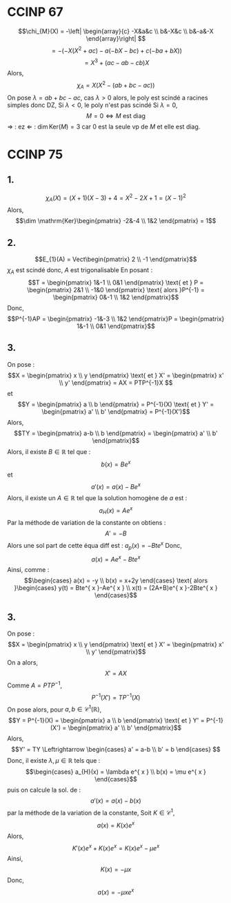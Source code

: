 # CCINP 67
$$\chi_{M}(X) = -\left| \begin{array}{c}
-X&a&c \\
b&-X&c \\
b&-a&-X
\end{array}\right| $$
$$= -(-X(X^{2}+ac)-a(-bX-bc)+c(-ba+bX))$$
$$= X^{3}+(ac-ab-cb)X$$
Alors,
$$\chi_{A} = X(X^{2}-(ab+bc-ac))$$
On pose $\lambda = ab+bc-ac$, 
cas $\lambda > 0$ alors, le poly est scindé a racines simples donc DZ, 
Si $\lambda <0$, le poly n'est pas scindé 
Si $\lambda = 0$, 
$$M = 0 \Leftrightarrow M \text{ est diag}$$
$\Rightarrow$ : ez
$\Leftarrow$ : 
$\dim \mathrm{Ker}(M) = 3$ car $0$ est la seule vp de $M$ et elle est diag.

# CCINP 75
## 1.
$$\chi_{A}(X) = (X+1)(X-3)+4 = X^{2}-2X+1 = (X-1)^{2}$$
Alors, 
$$\dim \mathrm{Ker}\begin{pmatrix}
-2&-4 \\
1&2
\end{pmatrix} = 1$$

## 2.
$$E_{1}(A) = Vect\begin{pmatrix}
2 \\
-1
\end{pmatrix}$$
$\chi_{A}$ est scindé donc, $A$ est trigonalisable
En posant : 
$$T = \begin{pmatrix}
1&-1 \\
0&1
\end{pmatrix} \text{ et } P = \begin{pmatrix}
2&1 \\
-1&0
\end{pmatrix} \text{ alors }P^{-1} = \begin{pmatrix}
0&-1 \\
1&2
\end{pmatrix}$$
Donc, 
$$P^{-1}AP = \begin{pmatrix}
-1&-3 \\
1&2
\end{pmatrix}P = \begin{pmatrix}
1&-1 \\
0&1
\end{pmatrix}$$

## 3.
On pose :
$$X = \begin{pmatrix}
x \\
y
\end{pmatrix} \text{ et } X' = \begin{pmatrix}
x' \\
y'
\end{pmatrix} = AX = PTP^{-1}X $$
et
$$Y = \begin{pmatrix}
a \\
b
\end{pmatrix} = P^{-1}(X) \text{ et } Y' = \begin{pmatrix}
a' \\
b'
\end{pmatrix} = P^{-1}(X')$$
Alors, 
$$TY = \begin{pmatrix}
a-b \\
b
\end{pmatrix} = \begin{pmatrix}
a' \\
b'
\end{pmatrix}$$
Alors, 
il existe $B \in \mathbb{R}$ tel que : 
$$b(x) = Be^{ x }$$
et 
$$a'(x) = a(x) -Be^{ x }$$
Alors, il existe un $A \in \mathbb{R}$ tel que la solution homogène de $a$ est : 
$$a_{H}(x) = Ae^{ x }$$
Par la méthode de variation de la constante on obtiens : 
$$A' =  - B$$
Alors une sol part de cette équa diff est : $a_{p}(x) = -Bte^{ x }$
Donc, 
$$a(x) = Ae^{ x } -Bte^{ x }$$
Ainsi, comme : 
$$\begin{cases}
a(x) = -y \\
b(x) = x+2y
\end{cases} \text{ alors }\begin{cases}
y(t) = Bte^{ x }-Ae^{ x } \\
x(t) = (2A+B)e^{ x }-2Bte^{ x }
\end{cases}$$


## 3.
On pose : 
$$X = \begin{pmatrix}
x \\
y
\end{pmatrix} \text{ et } X' = \begin{pmatrix}
x' \\
y'
\end{pmatrix}$$
On a alors, 
$$X' = AX$$
Comme $A = PTP^{-1}$, 
$$P^{-1}(X') = TP^{-1}(X)$$
On pose alors, pour $a, b \in \mathcal{C}^{1}(\mathbb{R})$, 
$$Y = P^{-1}(X) = \begin{pmatrix}
a \\
b
\end{pmatrix} \text{ et } Y' = P^{-1}(X') = \begin{pmatrix}
a' \\
b'
\end{pmatrix}$$
Alors, 
$$Y' = TY \Leftrightarrow \begin{cases}
a' = a-b \\
b' = b
\end{cases} $$
Donc, il existe $\lambda, \mu \in \mathbb{R}$ tels que : 
$$\begin{cases}
a_{H}(x) = \lambda e^{ x } \\
b(x) = \mu e^{ x }
\end{cases}$$
puis on calcule la sol. de :
$$a'(x) = a(x) - b(x)$$
par la méthode de la variation de la constante, 
Soit $K \in \mathcal{C}^{1}$, 
$$a(x) = K(x)e^{ x }$$
Alors, 
$$K'(x)e^{ x } + K(x)e^{ x } = K(x)e^{ x } -\mu e^{ x }$$
Ainsi, 
$$K(x) = -\mu x$$
Donc, 
$$a(x) = -\mu xe^{ x }$$
